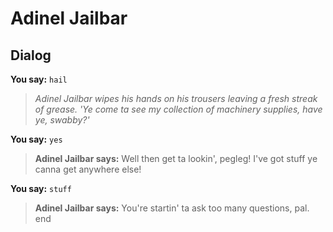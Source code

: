 # Adinel Jailbar


## Dialog

**You say:** `hail`



>*Adinel Jailbar wipes his hands on his trousers leaving a fresh streak of grease. 'Ye come ta see my collection of machinery supplies, have ye, swabby?'*

**You say:** `yes`



>**Adinel Jailbar says:** Well then get ta lookin', pegleg! I've got stuff ye canna get anywhere else!

**You say:** `stuff`



>**Adinel Jailbar says:** You're startin' ta ask too many questions, pal.
end
